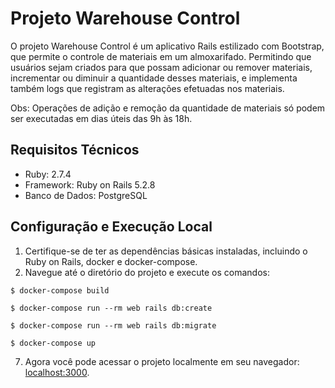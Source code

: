 # Projeto Warehouse Control

O projeto Warehouse Control é um aplicativo Rails estilizado com Bootstrap, que permite o controle de materiais em um almoxarifado. Permitindo que usuários sejam criados para que possam adicionar ou remover materiais, incrementar ou diminuir a quantidade desses materiais, e implementa também logs que registram as alterações efetuadas nos materiais.

Obs: Operações de adição e remoção da quantidade de materiais só podem ser executadas em dias úteis das 9h às 18h.

## Requisitos Técnicos

- Ruby: 2.7.4
- Framework: Ruby on Rails 5.2.8
- Banco de Dados: PostgreSQL

## Configuração e Execução Local

1. Certifique-se de ter as dependências básicas instaladas, incluindo o Ruby on Rails, docker e docker-compose.
2. Navegue até o diretório do projeto e execute os comandos:

  `$ docker-compose build`

  `$ docker-compose run --rm web rails db:create`

  `$ docker-compose run --rm web rails db:migrate`

  `$ docker-compose up`

7. Agora você pode acessar o projeto localmente em seu navegador: [localhost:3000](http://localhost:3000).
